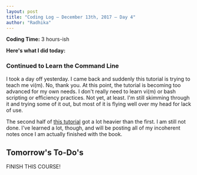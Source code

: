 ```yaml
---
layout: post
title: "Coding Log — December 13th, 2017 — Day 4"
author: "Radhika"
---
```


**Coding Time:** 3 hours-ish

**Here's what I did today:**

### Continued to Learn the Command Line

I took a day off yesterday. I came back and suddenly this tutorial is trying to teach me vi(m). No, thank you. At this point, the tutorial is becoming too advanced for my own needs. I don't really need to learn vi(m) or bash scripting or efficiency practices. Not yet, at least. I'm still skimming through it and trying some of it out, but most of it is flying well over my head for lack of use.

The second half of [this tutorial](https://ryanstutorials.net/linuxtutorial) got a lot heavier than the first. I am still not done. I've learned a lot, though, and will be posting all of my incoherent notes once I am actually finished with the book.


## Tomorrow's To-Do's

FINISH THIS COURSE!
